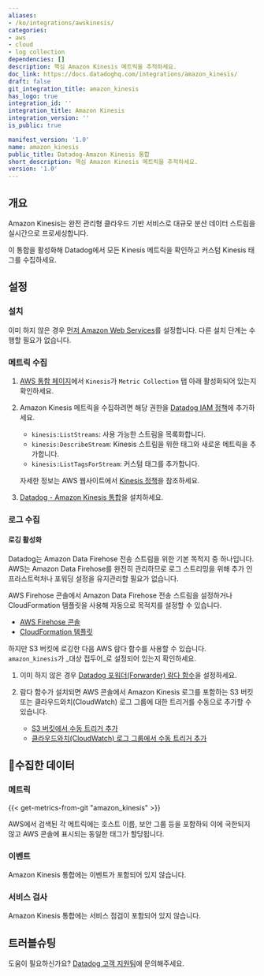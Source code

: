 ```yaml
---
aliases:
- /ko/integrations/awskinesis/
categories:
- aws
- cloud
- log collection
dependencies: []
description: 핵심 Amazon Kinesis 메트릭을 추적하세요.
doc_link: https://docs.datadoghq.com/integrations/amazon_kinesis/
draft: false
git_integration_title: amazon_kinesis
has_logo: true
integration_id: ''
integration_title: Amazon Kinesis
integration_version: ''
is_public: true

manifest_version: '1.0'
name: amazon_kinesis
public_title: Datadog-Amazon Kinesis 통합
short_description: 핵심 Amazon Kinesis 메트릭을 추적하세요.
version: '1.0'
---
```


<!--  SOURCED FROM https://github.com/DataDog/dogweb -->
## 개요

Amazon Kinesis는 완전 관리형 클라우드 기반 서비스로 대규모 분산 데이터 스트림을 실시간으로 프로세싱합니다.

이 통합을 활성화해 Datadog에서 모든 Kinesis 메트릭을 확인하고 커스텀 Kinesis 태그를 수집하세요.

## 설정

### 설치

이미 하지 않은 경우 [먼저 Amazon Web Services][1]를 설정합니다. 다른 설치 단계는 수행할 필요가 없습니다.

### 메트릭 수집

1. [AWS 통합 페이지][2]에서 `Kinesis`가 `Metric Collection` 탭 아래 활성화되어 있는지 확인하세요.
2. Amazon Kinesis 메트릭을 수집하려면 해당 권한을 [Datadog IAM 정책][3]에 추가하세요.

    - `kinesis:ListStreams`: 사용 가능한 스트림을 목록화합니다.
    - `kinesis:DescribeStream`: Kinesis 스트림을 위한 태그와 새로운 메트릭을 추가합니다.
    - `kinesis:ListTagsForStream`: 커스텀 태그를 추가합니다.

    자세한 정보는 AWS 웹사이트에서 [Kinesis 정책][4]을 참조하세요.

3. [Datadog - Amazon Kinesis 통합][5]을 설치하세요.

### 로그 수집

#### 로깅 활성화

Datadog는 Amazon Data Firehose 전송 스트림을 위한 기본 목적지 중 하나입니다. AWS는 Amazon Data Firehose를 완전히 관리하므로 로그 스트리밍을 위해 추가 인프라스트럭처나 포워딩 설정을 유지관리할 필요가 없습니다.

AWS Firehose 콘솔에서 Amazon Data Firehose 전송 스트림을 설정하거나 CloudFormation 템플릿을 사용해 자동으로 목적지를 설정할 수 있습니다.

- [AWS Firehose 콘솔][6]
- [CloudFormation 템플릿][7]

하지만 S3 버킷에 로깅한 다음 AWS 람다 함수를 사용할 수 있습니다. `amazon_kinesis`가 _대상 접두어_로 설정되어 있는지 확인하세요.

1. 이미 하지 않은 경우 [Datadog 포워더(Forwarder) 람다 함수][8]을 설정하세요.
2. 람다 함수가 설치되면 AWS 콘솔에서 Amazon Kinesis 로그를 포함하는 S3 버킷 또는 클라우드와치(CloudWatch) 로그 그룹에 대한 트리거를 수동으로 추가할 수 있습니다.

    - [S3 버킷에서 수동 트리거 추가][9]
    - [클라우드와치(CloudWatch) 로그 그룹에서 수동 트리거 추가][10]

## 수집한 데이터

### 메트릭
{{< get-metrics-from-git "amazon_kinesis" >}}


AWS에서 검색된 각 메트릭에는 호스트 이름, 보안 그룹 등을 포함하되 이에 국한되지 않고 AWS 콘솔에 표시되는 동일한 태그가 할당됩니다.

### 이벤트

Amazon Kinesis 통합에는 이벤트가 포함되어 있지 않습니다.

### 서비스 검사

Amazon Kinesis 통합에는 서비스 점검이 포함되어 있지 않습니다.

## 트러블슈팅

도움이 필요하신가요? [Datadog 고객 지원팀][12]에 문의해주세요.

[1]: https://docs.datadoghq.com/ko/integrations/amazon_web_services/
[2]: https://app.datadoghq.com/integrations/amazon-web-services
[3]: https://docs.datadoghq.com/ko/integrations/amazon_web_services/#installation
[4]: https://docs.aws.amazon.com/streams/latest/dev/controlling-access.html
[5]: https://app.datadoghq.com/integrations/amazon-kinesis
[6]: https://docs.datadoghq.com/ko/logs/guide/send-aws-services-logs-with-the-datadog-kinesis-firehose-destination/?tab=amazondatafirehosedeliverystream
[7]: https://docs.datadoghq.com/ko/logs/guide/send-aws-services-logs-with-the-datadog-kinesis-firehose-destination/?tab=cloudformationtemplate
[8]: https://docs.datadoghq.com/ko/logs/guide/forwarder/
[9]: https://docs.datadoghq.com/ko/integrations/amazon_web_services/?tab=allpermissions#collecting-logs-from-s3-buckets
[10]: https://docs.datadoghq.com/ko/integrations/amazon_web_services/?tab=allpermissions#collecting-logs-from-cloudwatch-log-group
[11]: https://github.com/DataDog/dogweb/blob/prod/integration/amazon_kinesis/amazon_kinesis_metadata.csv
[12]: https://docs.datadoghq.com/ko/help/
